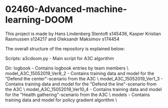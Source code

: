 # 02460-Advanced-machine-learning-DOOM

This project is made by Hans Lindenberg Stentoft s145436, Kasper Kristian Rasmussen s124217 and Oleksandr Maksimov s174454

The overall structure of the repository is explained below:

Scripts:
a3cdoom.py - Main script for A3C algorithm

Dir:
logbook - Contains logbook entries by team members \\
model_A3C_15052019_Ver8_2 - Contains training data and model for the "Defend the center"-scenario from the A3C \\
model_A3C_15052019_Ver1_3 - Contains training data and model for the "Defend the line"-scenario from the A3C \\
model_A3C_15052019_Ver10_4 - Contains training data and model for the "Health gathering"-scenario from the A3C \\
models - Contains training data and model for policy gradient algorithm \\
